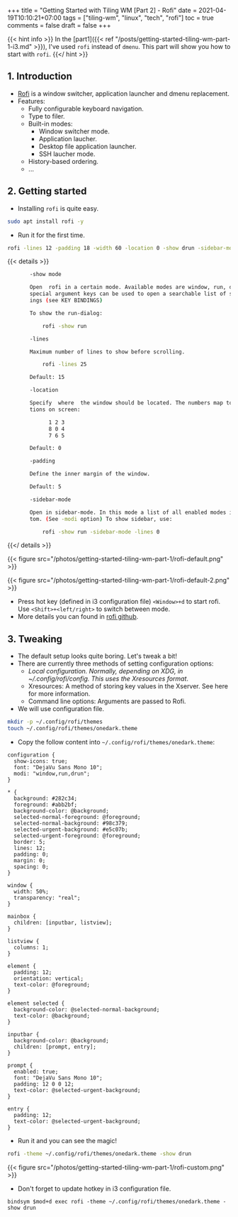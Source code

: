 +++
title = "Getting Started with Tiling WM [Part 2] - Rofi"
date = 2021-04-19T10:10:21+07:00
tags = ["tiling-wm", "linux", "tech", "rofi"]
toc = true
comments = false
draft = false
+++

{{< hint info >}}
In the [part1]({{< ref "/posts/getting-started-tiling-wm-part-1-i3.md" >}}), I've used `rofi` instead of `dmenu`. This part will show you how to start with `rofi`.
{{</ hint >}}

## 1. Introduction

- [Rofi](https://github.com/davatorium/rofi) is a window switcher, application launcher and dmenu replacement.
- Features:
  - Fully configurable keyboard navigation.
  - Type to filer.
  - Built-in modes:
    - Window switcher mode.
    - Application laucher.
    - Desktop file application launcher.
    - SSH laucher mode.
  - History-based ordering.
  - ...

## 2. Getting started

- Installing `rofi` is quite easy.

```bash
sudo apt install rofi -y
```

- Run it for the first time.

```bash
rofi -lines 12 -padding 18 -width 60 -location 0 -show drun -sidebar-mode -columns 3 -font 'DejaVu Sans 8'
```

{{< details >}}

```bash
       -show mode

       Open  rofi in a certain mode. Available modes are window, run, drun, ssh, combi. The
       special argument keys can be used to open a searchable list of supported  key  bind‐
       ings (see KEY BINDINGS)

       To show the run-dialog:

           rofi -show run

       -lines

       Maximum number of lines to show before scrolling.

           rofi -lines 25

       Default: 15

       -location

       Specify  where  the window should be located. The numbers map to the following loca‐
       tions on screen:

             1 2 3
             8 0 4
             7 6 5

       Default: 0

       -padding

       Define the inner margin of the window.

       Default: 5

       -sidebar-mode

       Open in sidebar-mode. In this mode a list of all enabled modes is shown at the  bot‐
       tom. (See -modi option) To show sidebar, use:

           rofi -show run -sidebar-mode -lines 0

```
{{</ details >}}

{{< figure src="/photos/getting-started-tiling-wm-part-1/rofi-default.png" >}}

{{< figure src="/photos/getting-started-tiling-wm-part-1/rofi-default-2.png" >}}

- Press hot key (defined in i3 configuration file) `<Window>+d` to start rofi. Use `<Shift>+<left/right>` to switch between mode.
- More details you can found in [rofi github](https://github.com/davatorium/rofi).

## 3. Tweaking

- The default setup looks quite boring. Let's tweak a bit!
- There are currently three methods of setting configuration options:
  - *Local configuration. Normally, depending on XDG, in ~/.config/rofi/config. This uses the Xresources format*.
  - Xresources: A method of storing key values in the Xserver. See here for more information.
  - Command line options: Arguments are passed to Rofi.
- We will use configuration file.

```bash
mkdir -p ~/.config/rofi/themes
touch ~/.config/rofi/themes/onedark.theme
```

- Copy the follow content into `~/.config/rofi/themes/onedark.theme`:

```
configuration {
  show-icons: true;
  font: "DejaVu Sans Mono 10";
  modi: "window,run,drun";
}

* {
  background: #282c34;
  foreground: #abb2bf;
  background-color: @background;
  selected-normal-foreground: @foreground;
  selected-normal-background: #98c379;
  selected-urgent-background: #e5c07b;
  selected-urgent-foreground: @foreground;
  border: 5;
  lines: 12;
  padding: 0;
  margin: 0;
  spacing: 0;
}

window {
  width: 50%;
  transparency: "real";
}

mainbox {
  children: [inputbar, listview];
}

listview {
  columns: 1;
}

element {
  padding: 12;
  orientation: vertical;
  text-color: @foreground;
}

element selected {
  background-color: @selected-normal-background;
  text-color: @background;
}

inputbar {
  background-color: @background;
  children: [prompt, entry];
}

prompt {
  enabled: true;
  font: "DejaVu Sans Mono 10";
  padding: 12 0 0 12;
  text-color: @selected-urgent-background;
}

entry {
  padding: 12;
  text-color: @selected-urgent-background;
}
```

- Run it and you can see the magic!

```bash
rofi -theme ~/.config/rofi/themes/onedark.theme -show drun
```

{{< figure src="/photos/getting-started-tiling-wm-part-1/rofi-custom.png" >}}

- Don't forget to update hotkey in i3 configuration file.

```
bindsym $mod+d exec rofi -theme ~/.config/rofi/themes/onedark.theme -show drun
```
